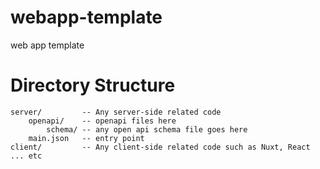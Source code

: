 # webapp-template
web app template

# Directory Structure
```
server/         -- Any server-side related code 
    openapi/    -- openapi files here
        schema/ -- any open api schema file goes here
    main.json   -- entry point
client/         -- Any client-side related code such as Nuxt, React ... etc
```